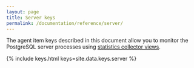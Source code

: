 ```yaml
---
layout: page
title: Server keys
permalink: /documentation/reference/server/
---
```


The agent item keys described in this document allow you to monitor the
PostgreSQL server processes using
[statistics collector views](http://www.postgresql.org/docs/current/static/monitoring-stats.html).

{% include keys.html keys=site.data.keys.server %}